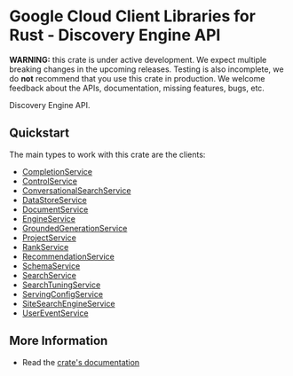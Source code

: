 # Google Cloud Client Libraries for Rust - Discovery Engine API

<!-- Code generated by sidekick. DO NOT EDIT. -->

**WARNING:** this crate is under active development. We expect multiple breaking
changes in the upcoming releases. Testing is also incomplete, we do **not**
recommend that you use this crate in production. We welcome feedback about the
APIs, documentation, missing features, bugs, etc.

Discovery Engine API.

## Quickstart

The main types to work with this crate are the clients:

* [CompletionService](https://docs.rs/google-cloud-discoveryengine-v1/latest/google_cloud_discoveryengine_v1/client/struct.CompletionService.html)
* [ControlService](https://docs.rs/google-cloud-discoveryengine-v1/latest/google_cloud_discoveryengine_v1/client/struct.ControlService.html)
* [ConversationalSearchService](https://docs.rs/google-cloud-discoveryengine-v1/latest/google_cloud_discoveryengine_v1/client/struct.ConversationalSearchService.html)
* [DataStoreService](https://docs.rs/google-cloud-discoveryengine-v1/latest/google_cloud_discoveryengine_v1/client/struct.DataStoreService.html)
* [DocumentService](https://docs.rs/google-cloud-discoveryengine-v1/latest/google_cloud_discoveryengine_v1/client/struct.DocumentService.html)
* [EngineService](https://docs.rs/google-cloud-discoveryengine-v1/latest/google_cloud_discoveryengine_v1/client/struct.EngineService.html)
* [GroundedGenerationService](https://docs.rs/google-cloud-discoveryengine-v1/latest/google_cloud_discoveryengine_v1/client/struct.GroundedGenerationService.html)
* [ProjectService](https://docs.rs/google-cloud-discoveryengine-v1/latest/google_cloud_discoveryengine_v1/client/struct.ProjectService.html)
* [RankService](https://docs.rs/google-cloud-discoveryengine-v1/latest/google_cloud_discoveryengine_v1/client/struct.RankService.html)
* [RecommendationService](https://docs.rs/google-cloud-discoveryengine-v1/latest/google_cloud_discoveryengine_v1/client/struct.RecommendationService.html)
* [SchemaService](https://docs.rs/google-cloud-discoveryengine-v1/latest/google_cloud_discoveryengine_v1/client/struct.SchemaService.html)
* [SearchService](https://docs.rs/google-cloud-discoveryengine-v1/latest/google_cloud_discoveryengine_v1/client/struct.SearchService.html)
* [SearchTuningService](https://docs.rs/google-cloud-discoveryengine-v1/latest/google_cloud_discoveryengine_v1/client/struct.SearchTuningService.html)
* [ServingConfigService](https://docs.rs/google-cloud-discoveryengine-v1/latest/google_cloud_discoveryengine_v1/client/struct.ServingConfigService.html)
* [SiteSearchEngineService](https://docs.rs/google-cloud-discoveryengine-v1/latest/google_cloud_discoveryengine_v1/client/struct.SiteSearchEngineService.html)
* [UserEventService](https://docs.rs/google-cloud-discoveryengine-v1/latest/google_cloud_discoveryengine_v1/client/struct.UserEventService.html)

## More Information

* Read the [crate's documentation](https://docs.rs/google-cloud-discoveryengine-v1/latest/google-cloud-discoveryengine-v1)
